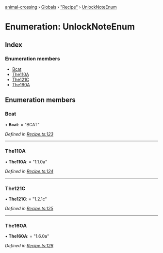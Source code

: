 [animal-crossing](../README.md) › [Globals](../globals.md) › ["Recipe"](../modules/_recipe_.md) › [UnlockNoteEnum](_recipe_.unlocknoteenum.md)

# Enumeration: UnlockNoteEnum

## Index

### Enumeration members

* [Bcat](_recipe_.unlocknoteenum.md#bcat)
* [The110A](_recipe_.unlocknoteenum.md#the110a)
* [The121C](_recipe_.unlocknoteenum.md#the121c)
* [The160A](_recipe_.unlocknoteenum.md#the160a)

## Enumeration members

###  Bcat

• **Bcat**: = "BCAT"

*Defined in [Recipe.ts:123](https://github.com/Norviah/animal-crossing/blob/0da76a6/module/types/Recipe.ts#L123)*

___

###  The110A

• **The110A**: = "1.1.0a"

*Defined in [Recipe.ts:124](https://github.com/Norviah/animal-crossing/blob/0da76a6/module/types/Recipe.ts#L124)*

___

###  The121C

• **The121C**: = "1.2.1c"

*Defined in [Recipe.ts:125](https://github.com/Norviah/animal-crossing/blob/0da76a6/module/types/Recipe.ts#L125)*

___

###  The160A

• **The160A**: = "1.6.0a"

*Defined in [Recipe.ts:126](https://github.com/Norviah/animal-crossing/blob/0da76a6/module/types/Recipe.ts#L126)*
